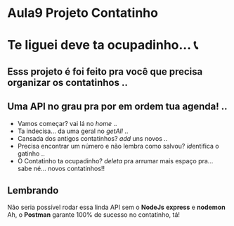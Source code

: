 # Aula9 Projeto Contatinho

# Te liguei deve ta ocupadinho... :telephone_receiver:

## Esss projeto é foi feito pra você que precisa organizar os contatinhos ..
 

 ## Uma API no grau pra por em ordem tua agenda! ..

 * Vamos começar? vai lá no *home*  ..
 * Ta indecisa... da uma geral no  *getAll* ..
 * Cansada dos antigos contatinhos? *add* uns novos ..
 * Precisa encontrar um número e não lembra como salvou? *id*entifica o gatinho ..
 * O Contatinho ta ocupadinho? *deleta* pra arrumar mais espaço pra... sabe né... novos contatinhos!!

 ## Lembrando 
Não seria possível rodar essa linda API sem o **NodeJs** **express** e **nodemon**
Ah, o **Postman** garante 100% de sucesso no contatinho, tá!





